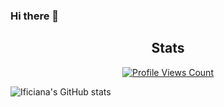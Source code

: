 ### Hi there 👋

<!--
**ificiana/ificiana** is a ✨ _special_ ✨ repository because its `README.md` (this file) appears on your GitHub profile.

Here are some ideas to get you started:

- 🔭 I’m currently working on ...
- 🌱 I’m currently learning ...
- 👯 I’m looking to collaborate on ...
- 🤔 I’m looking for help with ...
- 💬 Ask me about ...
- 📫 How to reach me: ...
- 😄 Pronouns: ...
- ⚡ Fun fact: ...
-->

<h2 align="center">Stats</h2>
<a href="https://github.com/ificiana">
  <p align="center">
    <img src="https://komarev.com/ghpvc/?username=ificiana" alt="Profile Views Count">
  </p>
</a>

![Ificiana's GitHub stats](https://github-readme-stats.vercel.app/api?username=ificiana&show_icons=true&theme=radical)
